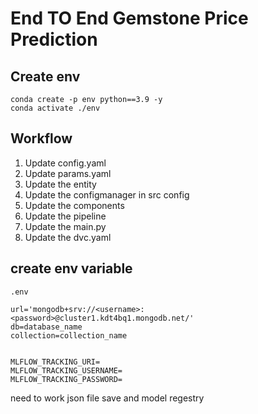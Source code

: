 # End TO End Gemstone Price Prediction

## Create env
```
conda create -p env python==3.9 -y
conda activate ./env
```

## Workflow
1. Update config.yaml
2. Update params.yaml
3. Update the entity
4. Update the configmanager in src config
5. Update the components
6. Update the pipeline
7. Update the main.py
8. Update the dvc.yaml



## create env variable
```
.env

url='mongodb+srv://<username>:<password>@cluster1.kdt4bq1.mongodb.net/'
db=database_name
collection=collection_name


MLFLOW_TRACKING_URI= 
MLFLOW_TRACKING_USERNAME=
MLFLOW_TRACKING_PASSWORD=
```

need to work json file save and model regestry